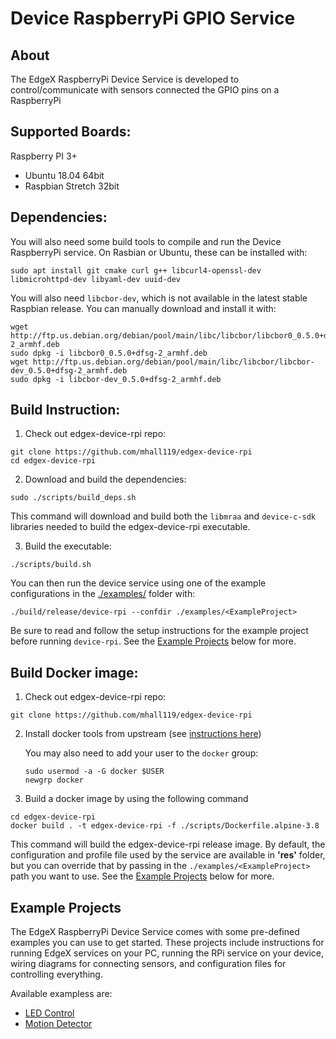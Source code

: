 # Device RaspberryPi GPIO Service

## About
The EdgeX RaspberryPi Device Service is developed to control/communicate with sensors connected the GPIO pins on a RaspberryPi

## Supported Boards:
Raspberry PI 3+
 - Ubuntu 18.04 64bit
 - Raspbian Stretch 32bit

## Dependencies:

You will also need some build tools to compile and run the Device RaspberryPi service.
On Rasbian or Ubuntu, these can be installed with:
```
sudo apt install git cmake curl g++ libcurl4-openssl-dev libmicrohttpd-dev libyaml-dev uuid-dev
```

You will also need `libcbor-dev`, which is not available in the latest stable Raspbian release. You can manually download and install it with:
```
wget http://ftp.us.debian.org/debian/pool/main/libc/libcbor/libcbor0_0.5.0+dfsg-2_armhf.deb
sudo dpkg -i libcbor0_0.5.0+dfsg-2_armhf.deb
wget http://ftp.us.debian.org/debian/pool/main/libc/libcbor/libcbor-dev_0.5.0+dfsg-2_armhf.deb
sudo dpkg -i libcbor-dev_0.5.0+dfsg-2_armhf.deb
```

## Build Instruction:

1. Check out edgex-device-rpi repo:
```
git clone https://github.com/mhall119/edgex-device-rpi
cd edgex-device-rpi
```

2. Download and build the dependencies:
```
sudo ./scripts/build_deps.sh
```
This command will download and build both the `libmraa` and `device-c-sdk` libraries needed to build the edgex-device-rpi executable.

3. Build the executable:
```
./scripts/build.sh
```

You can then run the device service using one of the example configurations in the [./examples/](./examples/) folder with:
```
./build/release/device-rpi --confdir ./examples/<ExampleProject>
```

Be sure to read and follow the setup instructions for the example project before running `device-rpi`. See the [Example Projects](#example-projects) below for more.

## Build Docker image:

1. Check out edgex-device-rpi repo:
```
git clone https://github.com/mhall119/edgex-device-rpi
```

2. Install docker tools from upstream (see [instructions here](https://docs.docker.com/install/linux/docker-ce/debian/))
  
    You may also need to add your user to the `docker` group:
    ```
    sudo usermod -a -G docker $USER
    newgrp docker
    ```

3. Build a docker image by using the following command
```
cd edgex-device-rpi
docker build . -t edgex-device-rpi -f ./scripts/Dockerfile.alpine-3.8

```
This command will build the edgex-device-rpi release image.
By default, the configuration and profile file used by the service are available in __'res'__ folder, but you can override
that by passing in the `./examples/<ExampleProject>` path you want to use. See the [Example Projects](#example-projects) below for more.


## Example Projects

The EdgeX RaspberryPi Device Service comes with some pre-defined examples you can use to get started.
These projects include instructions for running EdgeX services on your PC, running the RPi service on your device, wiring diagrams for connecting sensors, and configuration files for controlling everything. 

Available exampless are:
 - [LED Control](examples/Blink/README.md)
 - [Motion Detector](examples/MotionDetector/README.md)













